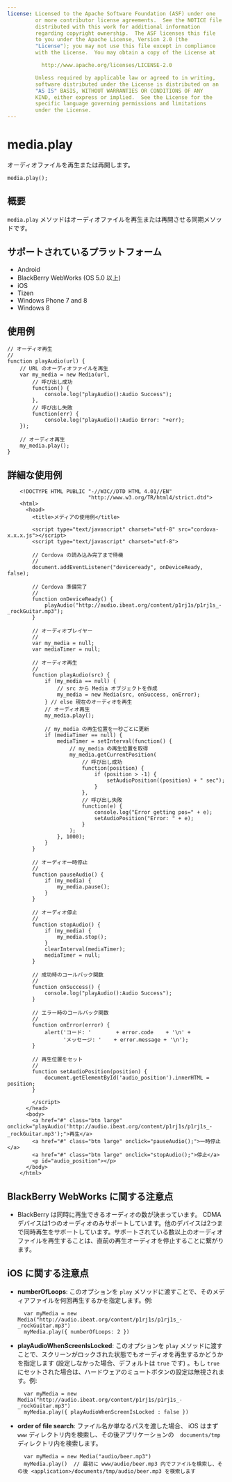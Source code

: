 ```yaml
---
license: Licensed to the Apache Software Foundation (ASF) under one
         or more contributor license agreements.  See the NOTICE file
         distributed with this work for additional information
         regarding copyright ownership.  The ASF licenses this file
         to you under the Apache License, Version 2.0 (the
         "License"); you may not use this file except in compliance
         with the License.  You may obtain a copy of the License at

           http://www.apache.org/licenses/LICENSE-2.0

         Unless required by applicable law or agreed to in writing,
         software distributed under the License is distributed on an
         "AS IS" BASIS, WITHOUT WARRANTIES OR CONDITIONS OF ANY
         KIND, either express or implied.  See the License for the
         specific language governing permissions and limitations
         under the License.
---
```


media.play
==========

オーディオファイルを再生または再開します。

    media.play();


概要
-----------

`media.play` メソッドはオーディオファイルを再生または再開させる同期メソッドです。

サポートされているプラットフォーム
-------------------

- Android
- BlackBerry WebWorks (OS 5.0 以上)
- iOS
- Tizen
- Windows Phone 7 and 8
- Windows 8

使用例
-------------

    // オーディオ再生
    //
    function playAudio(url) {
        // URL のオーディオファイルを再生
        var my_media = new Media(url,
            // 呼び出し成功
            function() {
                console.log("playAudio():Audio Success");
            },
            // 呼び出し失敗
            function(err) {
                console.log("playAudio():Audio Error: "+err);
        });

        // オーディオ再生
        my_media.play();
    }


詳細な使用例
------------

        <!DOCTYPE HTML PUBLIC "-//W3C//DTD HTML 4.01//EN"
                              "http://www.w3.org/TR/html4/strict.dtd">
        <html>
          <head>
            <title>メディアの使用例</title>

            <script type="text/javascript" charset="utf-8" src="cordova-x.x.x.js"></script>
            <script type="text/javascript" charset="utf-8">

            // Cordova の読み込み完了まで待機
            //
            document.addEventListener("deviceready", onDeviceReady, false);

            // Cordova 準備完了
            //
            function onDeviceReady() {
                playAudio("http://audio.ibeat.org/content/p1rj1s/p1rj1s_-_rockGuitar.mp3");
            }

            // オーディオプレイヤー
            //
            var my_media = null;
            var mediaTimer = null;

            // オーディオ再生
            //
            function playAudio(src) {
                if (my_media == null) {
                    // src から Media オブジェクトを作成
                    my_media = new Media(src, onSuccess, onError);
                } // else 現在のオーディオを再生
                // オーディオ再生
                my_media.play();

                // my_media の再生位置を一秒ごとに更新
                if (mediaTimer == null) {
                    mediaTimer = setInterval(function() {
                        // my_media の再生位置を取得
                        my_media.getCurrentPosition(
                            // 呼び出し成功
                            function(position) {
                                if (position > -1) {
                                    setAudioPosition((position) + " sec");
                                }
                            },
                            // 呼び出し失敗
                            function(e) {
                                console.log("Error getting pos=" + e);
                                setAudioPosition("Error: " + e);
                            }
                        );
                    }, 1000);
                }
            }

            // オーディオ一時停止
            //
            function pauseAudio() {
                if (my_media) {
                    my_media.pause();
                }
            }

            // オーディオ停止
            //
            function stopAudio() {
                if (my_media) {
                    my_media.stop();
                }
                clearInterval(mediaTimer);
                mediaTimer = null;
            }

            // 成功時のコールバック関数
            //
            function onSuccess() {
                console.log("playAudio():Audio Success");
            }

            // エラー時のコールバック関数
            //
            function onError(error) {
                alert('コード: '        + error.code    + '\n' +
                      'メッセージ: '    + error.message + '\n');
            }

            // 再生位置をセット
            //
            function setAudioPosition(position) {
                document.getElementById('audio_position').innerHTML = position;
            }

            </script>
          </head>
          <body>
            <a href="#" class="btn large" onclick="playAudio('http://audio.ibeat.org/content/p1rj1s/p1rj1s_-_rockGuitar.mp3');">再生</a>
            <a href="#" class="btn large" onclick="pauseAudio();">一時停止</a>
            <a href="#" class="btn large" onclick="stopAudio();">停止</a>
            <p id="audio_position"></p>
          </body>
        </html>

BlackBerry WebWorks に関する注意点
----------

- BlackBerry は同時に再生できるオーディオの数が決まっています。 CDMA デバイスは1つのオーディオのみサポートしています。他のデバイスは2つまで同時再生をサポートしています。サポートされている数以上のオーディオファイルを再生することは、直前の再生オーディオを停止することに繋がります。

iOS に関する注意点
---------

- __numberOfLoops__: このオプションを `play` メソッドに渡すことで、そのメディアファイルを何回再生するかを指定します。例:

        var myMedia = new Media("http://audio.ibeat.org/content/p1rj1s/p1rj1s_-_rockGuitar.mp3")
        myMedia.play({ numberOfLoops: 2 })

- __playAudioWhenScreenIsLocked__: このオプションを `play` メソッドに渡すことで、スクリーンがロックされた状態でもオーディオを再生するかどうかを指定します (設定しなかった場合、デフォルトは `true` です) 。もし `true` にセットされた場合は、ハードウェアのミュートボタンの設定は無視されます。例:

        var myMedia = new Media("http://audio.ibeat.org/content/p1rj1s/p1rj1s_-_rockGuitar.mp3")
        myMedia.play({ playAudioWhenScreenIsLocked : false })

- __order of file search__: ファイル名か単なるパスを渡した場合、 iOS はまず `www` ディレクトリ内を検索し、その後アプリケーションの　`documents/tmp` ディレクトリ内を検索します。

        var myMedia = new Media("audio/beer.mp3")
        myMedia.play()  // 最初に www/audio/beer.mp3 内でファイルを検索し、その後 <application>/documents/tmp/audio/beer.mp3 を検索します
